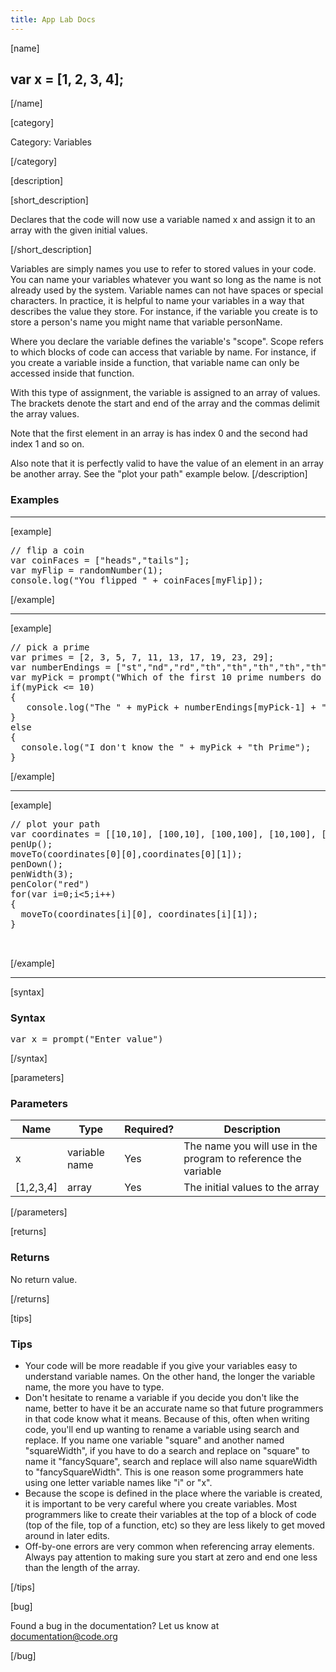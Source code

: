 ```yaml
---
title: App Lab Docs
---
```


[name]

## var x = [1, 2, 3, 4];

[/name]


[category]

Category: Variables

[/category]

[description]

[short_description]

Declares that the code will now use a variable named x and assign it to an array with the given initial values.  

[/short_description]

Variables are simply names you use to refer to stored values in your code.  You can name your variables whatever you want so long as the name is not already used by the system.  Variable names can not have spaces or special characters.  In practice, it is helpful to name your variables in a way that describes the value they store.  For instance, if the variable you create is to store a person's name you might name that variable personName.

Where you declare the variable defines the variable's "scope".  Scope refers to which blocks of code can access that variable by name.  For instance, if you create a variable inside a function, that variable name can only be accessed inside that function.  

With this type of assignment, the variable is assigned to an array of values.  The brackets denote the start and end of the array and the commas delimit the array values.  

Note that the first element in an array is has index 0 and the second had index 1 and so on.  

Also note that it is perfectly valid to have the value of an element in an array be another array.  See the "plot your path" example below.
[/description]

### Examples
____________________________________________________

[example]

<pre>
// flip a coin
var coinFaces = ["heads","tails"];
var myFlip = randomNumber(1);
console.log("You flipped " + coinFaces[myFlip]);
</pre>

[/example]

____________________________________________________

[example]

<pre>
// pick a prime
var primes = [2, 3, 5, 7, 11, 13, 17, 19, 23, 29];
var numberEndings = ["st","nd","rd","th","th","th","th","th","th","th"];
var myPick = prompt("Which of the first 10 prime numbers do you want");
if(myPick <= 10)
{
   console.log("The " + myPick + numberEndings[myPick-1] + " prime is " + primes[myPick-1]);
}
else
{
  console.log("I don't know the " + myPick + "th Prime");
}
</pre>

[/example]

____________________________________________________

[example]

<pre>
// plot your path
var coordinates = [[10,10], [100,10], [100,100], [10,100], [10,10]];
penUp();
moveTo(coordinates[0][0],coordinates[0][1]);
penDown();
penWidth(3);
penColor("red")
for(var i=0;i<5;i++)
{
  moveTo(coordinates[i][0], coordinates[i][1]);
}


</pre>

[/example]

____________________________________________________

[syntax]

### Syntax
<pre>
var x = prompt("Enter value")
</pre>

[/syntax]

[parameters]

### Parameters

| Name  | Type | Required? | Description |
|-----------------|------|-----------|-------------|
| x | variable name | Yes | The name you will use in the program to reference the variable  |
| [1,2,3,4] | array | Yes | The initial values to the array  |

[/parameters]

[returns]

### Returns
No return value.

[/returns]

[tips]

### Tips
- Your code will be more readable if you give your variables easy to understand variable names.  On the other hand, the longer the variable name, the more you have to type.
- Don't hesitate to rename a variable if you decide you don't like the name, better to have it be an accurate name so that future programmers in that code know what it means.  Because of this, often when writing code, you'll end up wanting to rename a variable using search and replace.  If you name one variable "square" and another named "squareWidth", if you have to do a search and replace on "square" to name it "fancySquare", search and replace will also name squareWidth to "fancySquareWidth".  This is one reason some programmers hate using one letter variable names like "i" or "x".  
- Because the scope is defined in the place where the variable is created, it is important to be very careful where you create variables.  Most programmers like to create their variables at the top of a block of code (top of the file, top of a function, etc) so they are less likely to get moved around in later edits.  
- Off-by-one errors are very common when referencing array elements. Always pay attention to making sure you start at zero and end one less than the length of the array.  


[/tips]

[bug]

Found a bug in the documentation? Let us know at documentation@code.org

[/bug]
